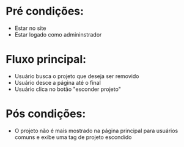 # Pré condições:
- Estar no site
- Estar logado como admininstrador

# Fluxo principal:
- Usuário busca o projeto que deseja ser removido
- Usuário desce a página até o final
- Usuário clica no botão "esconder projeto"

# Pós condições:
- O projeto não é mais mostrado na página principal para usuários comuns e exibe uma tag de projeto escondido
